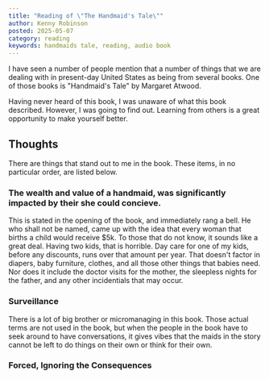 ```yaml
---
title: "Reading of \"The Handmaid's Tale\""
author: Kenny Robinson
posted: 2025-05-07
category: reading
keywords: handmaids tale, reading, audio book
---
```


I have seen a number of people mention that a number of things that we are dealing with in present-day 
United States as being from several books. One of those books is "Handmaid's Tale" by 
Margaret Atwood. 

Having never heard of this book, I was unaware of what this book described. However, I was going to find out. 
Learning from others is a great opportunity to make yourself better. 

## Thoughts 

There are things that stand out to me in the book. These items, in no particular order, are listed below.

### The wealth and value of a handmaid, was significantly impacted by their she could concieve.  

This is stated in the opening of the book, and immediately rang a bell. He who shall not be named, came up with 
the idea that every woman that births a child would receive $5k. To those that do not know, it sounds like a great
deal. Having two kids, that is horrible. Day care for one of my kids, before any discounts, runs over that amount 
per year. That doesn't factor in diapers, baby furniture, clothes, and all those other things that babies need.
Nor does it include the doctor visits for the mother, the sleepless nights for the father, and any other 
incidentials that may occur. 

### Surveillance

There is a lot of big brother or micromanaging in this book. Those actual terms are not used in the book, 
but when the people in the book have to seek around to have conversations, it gives vibes that the maids 
in the story cannot be left to do things on their own or think for their own. 

### Forced, Ignoring the Consequences

